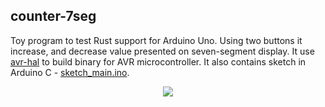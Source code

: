 ## counter-7seg
Toy program to test Rust support for Arduino Uno. Using two buttons it increase, and decrease value presented on seven-segment display. It use
[avr-hal](https://github.com/Rahix/avr-hal) to build binary for AVR microcontroller. It also contains sketch in Arduino C - [sketch_main.ino](./sketch_main/sketch_main.ino).

<p align="center">
<img src="./gallery/"/>
</p>
